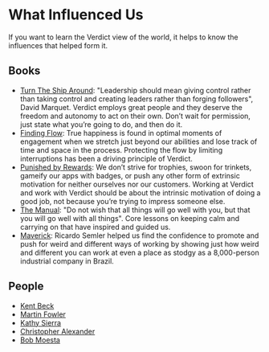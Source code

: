 # What Influenced Us

If you want to learn the Verdict view of the world, it helps to know the influences that helped form it.

## Books

* [Turn The Ship Around](https://www.amazon.com/Turn-Ship-Around-Turning-Followers/dp/1591846404): "Leadership should mean giving control rather than taking control and creating leaders rather than forging followers", David Marquet. Verdict employs great people and they deserve the freedom and autonomy to act on their own. Don’t wait for permission, just state what you’re going to do, and then do it.
* [Finding Flow](https://www.amazon.com/Finding-Flow-Psychology-Engagement-Masterminds/dp/0465024114/): True happiness is found in optimal moments of engagement when we stretch just beyond our abilities and lose track of time and space in the process. Protecting the flow by limiting interruptions has been a driving principle of Verdict.
* [Punished by Rewards](https://www.amazon.com/Punished-Rewards-Trouble-Incentive-Praise/dp/0618001816/): We don’t strive for trophies, swoon for trinkets, gameify our apps with badges, or push any other form of extrinsic motivation for neither ourselves nor our customers. Working at Verdict and work with Verdict should be about the intrinsic motivation of doing a good job, not because you’re trying to impress someone else.
* [The Manual](https://www.amazon.com/Manual-Philosophers-Guide-Life/dp/1545461112/): "Do not wish that all things will go well with you, but that you will go well with all things". Core lessons on keeping calm and carrying on that have inspired and guided us.
* [Maverick](https://www.amazon.com/Maverick-Success-Behind-Unusual-Workplace/dp/0446670553/): Ricardo Semler helped us find the confidence to promote and push for weird and different ways of working by showing just how weird and different you can work at even a place as stodgy as a 8,000-person industrial company in Brazil.

## People

* [Kent Beck](https://en.wikipedia.org/wiki/Kent_Beck)
* [Martin Fowler](https://en.wikipedia.org/wiki/Martin_Fowler_(software_engineer))
* [Kathy Sierra](https://en.wikipedia.org/wiki/Kathy_Sierra)
* [Christopher Alexander](https://en.wikipedia.org/wiki/Christopher_Alexander)
* [Bob Moesta](https://blog.intercom.com/podcast-bob-moesta-on-jobs-to-be-done/)
